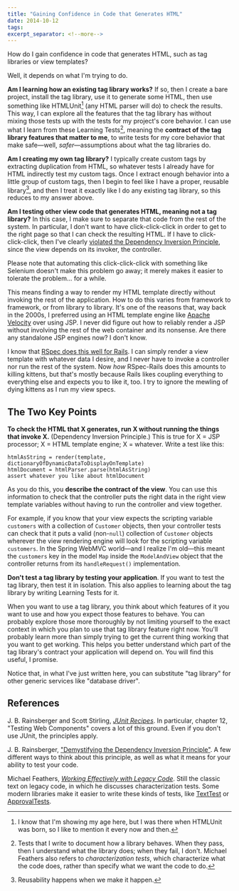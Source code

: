 ```yaml
---
title: "Gaining Confidence in Code that Generates HTML"
date: 2014-10-12
tags:
excerpt_separator: <!--more-->
---
```

How do I gain confidence in code that generates HTML, such as tag libraries or view templates?

Well, it depends on what I'm trying to do.
<!--more-->

**Am I learning how an existing tag library works?** If so, then I create a bare project, install the tag library, use it to generate some HTML, then use something like HTMLUnit[^age] (any HTML parser will do) to check the results. This way, I can explore all the features that the tag library has without mixing those tests up with the tests for my project's core behavior. I can use what I learn from these Learning Tests[^learning-tests], meaning the **contract of the tag library features that matter to me**, to write tests for my core behavior that make safe&mdash;well, _safer_&mdash;assumptions about what the tag libraries do.

[^learning-tests]: Tests that I write to document how a library behaves. When they pass, then I understand what the library does; when they fail, I don't. Michael Feathers also refers to _characterization tests_, which characterize what the code does, rather than specify what we want the code to do.

[^age]: I know that I'm showing my age here, but I was there when HTMLUnit was born, so I like to mention it every now and then.

**Am I creating my own tag library?** I typically create custom tags by extracting duplication from HTML, so whatever tests I already have for HTML indirectly test my custom tags. Once I extract enough behavior into a little group of custom tags, then I begin to feel like I have a proper, reusable library[^reusability-happens], and then I treat it exactly like I do any existing tag library, so this reduces to my answer above.

[^reusability-happens]: Reusability happens when we make it happen.

**Am I testing other view code that generates HTML, meaning not a tag library?** In this case, I make sure to separate that code from the rest of the system. In particular, I don't want to have click-click-click in order to get to the right page so that I can check the resulting HTML. If I have to click-click-click, then I've clearly [violated the Dependency Inversion Principle](https://link.jbrains.ca/1vWUxKA), since the view depends on its invoker, the controller.

<aside markdown="1">Please note that automating this click-click-click with something like Selenium doesn't make this problem go away; it merely makes it easier to tolerate the problem... for a while.</aside>

This means finding a way to render my HTML template directly without invoking the rest of the application. How to do this varies from framework to framework, or from library to library. It's one of the reasons that, way back in the 2000s, I preferred using an HTML template engine like [Apache Velocity](https://velocity.apache.org/) over using JSP. I never did figure out how to reliably render a JSP without involving the rest of the web container and its nonsense. Are there any standalone JSP engines now? I don't know.

I know that [RSpec does this well for Rails](https://github.com/rspec/rspec-rails). I can simply render a view template with whatever data I desire, and I never have to invoke a controller nor run the rest of the system. Now *how* RSpec-Rails does this amounts to killing kittens, but that's mostly because Rails likes coupling everything to everything else and expects you to like it, too. I try to ignore the mewling of dying kittens as I run my view specs.

## The Two Key Points

**To check the HTML that X generates, run X without running the things that invoke X.** (Dependency Inversion Principle.) This is true for X = JSP processor; X = HTML template engine; X = whatever. Write a test like this:

```
htmlAsString = render(template, dictionaryOfDynamicDataToDisplayOnTemplate)
htmlDocument = htmlParser.parse(htmlAsString)
assert whatever you like about htmlDocument
```

As you do this, you **describe the contract of the view**. You can use this information to check that the controller puts the right data in the right view template variables without having to run the controller and view together.

For example, if you know that your view expects the scripting variable `customers` with a collection of `Customer` objects, then your controller tests can check that it puts a valid (non-`null`) collection of `Customer` objects wherever the view rendering engine will look for the scripting variable `customers`. In the Spring WebMVC world&mdash;and I realize I'm old&mdash;this meant the `customers` key in the model `Map` inside the `ModelAndView` object that the controller returns from its `handleRequest()` implementation.

**Don't test a tag library by testing your application**. If you want to test the tag library, then test it in isolation. This also applies to learning about the tag library by writing Learning Tests for it.

When you want to use a tag library, you think about which features of it you want to use and how you expect those features to behave. You can probably explore those more thoroughly by not limiting yourself to the exact context in which you plan to use that tag library feature right now. You'll probably learn more than simply trying to get the current thing working that you want to get working. This helps you better understand which part of the tag library's contract your application will depend on. You will find this useful, I promise.

<aside markdown="1">Notice that, in what I've just written here, you can substitute "tag library" for other generic services like "database driver".</aside>

## References

J. B. Rainsberger and Scott Stirling, [_JUnit Recipes_](https://manning.com/rainsberger/). In particular, chapter 12, "Testing Web Components" covers a lot of this ground. Even if you don't use JUnit, the principles apply.

J. B. Rainsberger, ["Demystifying the Dependency Inversion Principle"](/permalink/consequences-of-dependency-inversion-principle). A few different ways to think about this principle, as well as what it means for your ability to test your code.

Michael Feathers, [_Working Effectively with Legacy Code_](https://link.jbrains.ca/jdXMTy). Still the classic text on legacy code, in which he discusses characterization tests. Some modern libraries make it easier to write these kinds of tests, like [TextTest](https://texttest.org) or [ApprovalTests](https://blog.approvaltests.com/).
